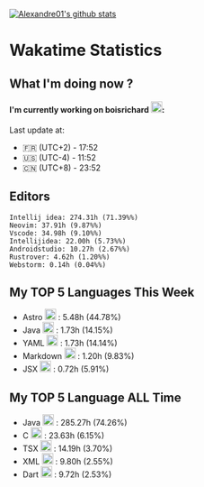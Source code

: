 [![Alexandre01's github stats](https://github-readme-stats.vercel.app/api?username=Alexandre01Dev&theme=dracula&count_private=true)](https://github.com/anuraghazra/github-readme-stats)
<!--
**Alexandre01Dev/Alexandre01Dev** is a ✨ _special_ ✨ repository because its `README.md` (this file) appears on your GitHub profile.

Here are some ideas to get you started:

- 🔭 I’m currently working on ...
- 🌱 I’m currently learning ...
- 👯 I’m looking to collaborate on ...
- 🤔 I’m looking for help with ...
- 💬 Ask me about ...
- 📫 How to reach me: ...
- 😄 Pronouns: ...
- ⚡ Fun fact: ...
-->

<!-- START_WAKATIME_BLOCK -->
# Wakatime Statistics

## What I'm doing now ? 

#### I'm currently working on boisrichard <img src="https://cdn.jsdelivr.net/gh/devicons/devicon@latest/icons/markdown/markdown-original.svg" alt="Markdown" width="20" height="20">: <br/>
Last update at:
- 🇫🇷 (UTC+2) - 17:52
- 🇺🇸 (UTC-4) - 11:52
- 🇨🇳 (UTC+8) - 23:52

## Editors

```text
Intellij idea: 274.31h (71.39%%)
Neovim: 37.91h (9.87%%)
Vscode: 34.98h (9.10%%)
Intellijidea: 22.00h (5.73%%)
Androidstudio: 10.27h (2.67%%)
Rustrover: 4.62h (1.20%%)
Webstorm: 0.14h (0.04%%)
```

## My TOP **5** Languages This Week 

- Astro <img src="https://cdn.jsdelivr.net/gh/devicons/devicon@latest/icons/astro/astro-original.svg" alt="Astro" width="20" height="20"> : 5.48h (44.78%)
- Java <img src="https://cdn.jsdelivr.net/gh/devicons/devicon@latest/icons/java/java-original.svg" alt="Java" width="20" height="20"> : 1.73h (14.15%)
- YAML <img src="https://cdn.jsdelivr.net/gh/devicons/devicon@latest/icons/yaml/yaml-original.svg" alt="YAML" width="20" height="20"> : 1.73h (14.14%)
- Markdown <img src="https://cdn.jsdelivr.net/gh/devicons/devicon@latest/icons/markdown/markdown-original.svg" alt="Markdown" width="20" height="20"> : 1.20h (9.83%)
- JSX <img src="https://static-00.iconduck.com/assets.00/file-unknown-icon-1775x2048-pyaeuwoe.png" alt="JSX" width="20" height="20"> : 0.72h (5.91%)

## My TOP **5** Language ALL Time 

- Java <img src="https://cdn.jsdelivr.net/gh/devicons/devicon@latest/icons/java/java-original.svg" alt="Java" width="20" height="20"> : 285.27h (74.26%)
- C <img src="https://cdn.jsdelivr.net/gh/devicons/devicon@latest/icons/c/c-original.svg" alt="C" width="20" height="20"> : 23.63h (6.15%)
- TSX <img src="https://static-00.iconduck.com/assets.00/file-unknown-icon-1775x2048-pyaeuwoe.png" alt="TSX" width="20" height="20"> : 14.19h (3.70%)
- XML <img src="https://cdn.jsdelivr.net/gh/devicons/devicon@latest/icons/xml/xml-original.svg" alt="XML" width="20" height="20"> : 9.80h (2.55%)
- Dart <img src="https://cdn.jsdelivr.net/gh/devicons/devicon@latest/icons/dart/dart-original.svg" alt="Dart" width="20" height="20"> : 9.72h (2.53%)

<!-- END_WAKATIME_BLOCK -->
